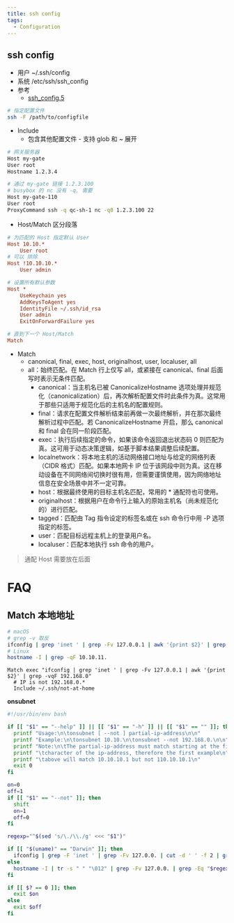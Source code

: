 ```yaml
---
title: ssh config
tags:
  - Configuration
---
```


## ssh config

- 用户 ~/.ssh/config
- 系统 /etc/ssh/ssh_config
- 参考
  - [ssh_config.5](https://man7.org/linux/man-pages/man5/ssh_config.5.html)

```bash
# 指定配置文件
ssh -F /path/to/configfile
```

- Include
  - 包含其他配置文件 - 支持 glob 和 ~ 展开

```bash
# 网关服务器
Host my-gate
User root
Hostname 1.2.3.4

# 通过 my-gate 链接 1.2.3.100
# busybox 的 nc 没有 -q, 需要
Host my-gate-110
User root
ProxyCommand ssh -q qc-sh-1 nc -q0 1.2.3.100 22
```

- Host/Match 区分段落

```ini title="通配 Host"
# 为匹配的 Host 指定默认 User
Host 10.10.*
    User root
# 可以 排除
Host !10.10.10.*
    User admin

# 设置所有默认参数
Host *
    UseKeychain yes
    AddKeysToAgent yes
    IdentityFile ~/.ssh/id_rsa
    User admin
    ExitOnForwardFailure yes

# 直到下一个 Host/Match
Match
```

- Match
  - canonical, final, exec, host, originalhost, user, localuser, all
  - all：始终匹配。在 Match 行上仅写 all，或紧接在 canonical、final 后面写时表示无条件匹配。
	-	canonical：当主机名已被 CanonicalizeHostname 选项处理并规范化（canonicalization）后，再次解析配置文件时此条件为真。这常用于那些只适用于规范化后的主机名的配置规则。
	-	final：请求在配置文件解析结束前再做一次最终解析，并在那次最终解析过程中匹配。若 CanonicalizeHostname 开启，那么 canonical 和 final 会在同一阶段匹配。
	-	exec：执行后续指定的命令，如果该命令返回退出状态码 0 则匹配为真。这可用于动态决策逻辑，如基于脚本结果调整后续配置。
	-	localnetwork：将本地主机的活动网络接口地址与给定的网络列表（CIDR 格式）匹配。如果本地网卡 IP 位于该网段中则为真。这在移动设备在不同网络间切换时很有用，但需要谨慎使用，因为网络地址信息在安全场景中并不一定可靠。
	-	host：根据最终使用的目标主机名匹配，常用的 * 通配符也可使用。
	-	originalhost：根据用户在命令行上输入的原始主机名（尚未规范化的）进行匹配。
	-	tagged：匹配由 Tag 指令设定的标签名或在 ssh 命令行中用 -P 选项指定的标签。
	-	user：匹配目标远程主机上的登录用户名。
	-	localuser：匹配本地执行 ssh 命令的用户。

> 通配 Host 需要放在后面

# FAQ

## Match 本地地址

```bash
# macOS
# grep -v 取反
ifconfig | grep 'inet ' | grep -Fv 127.0.0.1 | awk '{print $2}' | grep -qF 192.168.0.
# Linux
hostname -I | grep -qF 10.10.11.
```

```ssh_config
Match exec "ifconfig | grep 'inet ' | grep -Fv 127.0.0.1 | awk '{print $2}' | grep -vqF 192.168.0"
  # IP is not 192.168.0.*
  Include ~/.ssh/not-at-home
```

**onsubnet**

```bash
#!/usr/bin/env bash

if [[ "$1" == "--help" ]] || [[ "$1" == "-h" ]] || [[ "$1" == "" ]]; then
  printf "Usage:\n\tonsubnet [ --not ] partial-ip-address\n\n"
  printf "Example:\n\tonsubnet 10.10.\n\tonsubnet --not 192.168.0.\n\n"
  printf "Note:\n\tThe partial-ip-address must match starting at the first\n"
  printf "\tcharacter of the ip-address, therefore the first example\n"
  printf "\tabove will match 10.10.10.1 but not 110.10.10.1\n"
  exit 0
fi

on=0
off=1
if [[ "$1" == "--not" ]]; then
  shift
  on=1
  off=0
fi

regexp="^$(sed 's/\./\\./g' <<< "$1")"

if [[ "$(uname)" == "Darwin" ]]; then
  ifconfig | grep -F 'inet ' | grep -Fv 127.0.0. | cut -d ' ' -f 2 | grep -Eq "$regexp"
else
  hostname -I | tr -s " " "\012" | grep -Fv 127.0.0. | grep -Eq "$regexp"
fi

if [[ $? == 0 ]]; then
  exit $on
else
  exit $off
fi
```
